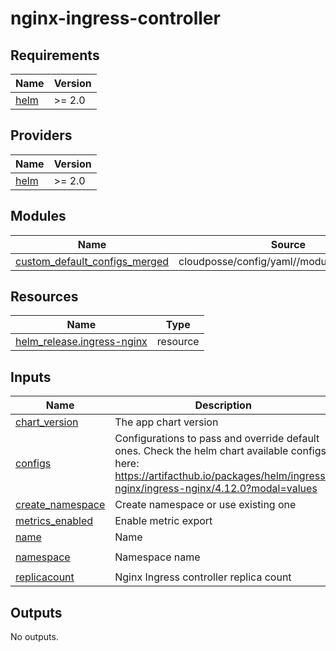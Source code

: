 # nginx-ingress-controller

<!-- BEGINNING OF PRE-COMMIT-TERRAFORM DOCS HOOK -->
## Requirements

| Name | Version |
|------|---------|
| <a name="requirement_helm"></a> [helm](#requirement\_helm) | >= 2.0 |

## Providers

| Name | Version |
|------|---------|
| <a name="provider_helm"></a> [helm](#provider\_helm) | >= 2.0 |

## Modules

| Name | Source | Version |
|------|--------|---------|
| <a name="module_custom_default_configs_merged"></a> [custom\_default\_configs\_merged](#module\_custom\_default\_configs\_merged) | cloudposse/config/yaml//modules/deepmerge | 1.0.2 |

## Resources

| Name | Type |
|------|------|
| [helm_release.ingress-nginx](https://registry.terraform.io/providers/hashicorp/helm/latest/docs/resources/release) | resource |

## Inputs

| Name | Description | Type | Default | Required |
|------|-------------|------|---------|:--------:|
| <a name="input_chart_version"></a> [chart\_version](#input\_chart\_version) | The app chart version | `string` | `"4.12.0"` | no |
| <a name="input_configs"></a> [configs](#input\_configs) | Configurations to pass and override default ones. Check the helm chart available configs here: https://artifacthub.io/packages/helm/ingress-nginx/ingress-nginx/4.12.0?modal=values | `any` | `{}` | no |
| <a name="input_create_namespace"></a> [create\_namespace](#input\_create\_namespace) | Create namespace or use existing one | `bool` | `true` | no |
| <a name="input_metrics_enabled"></a> [metrics\_enabled](#input\_metrics\_enabled) | Enable metric export | `bool` | `true` | no |
| <a name="input_name"></a> [name](#input\_name) | Name | `string` | `"nginx"` | no |
| <a name="input_namespace"></a> [namespace](#input\_namespace) | Namespace name | `string` | `"ingress-nginx"` | no |
| <a name="input_replicacount"></a> [replicacount](#input\_replicacount) | Nginx Ingress controller replica count | `number` | `3` | no |

## Outputs

No outputs.
<!-- END OF PRE-COMMIT-TERRAFORM DOCS HOOK -->
